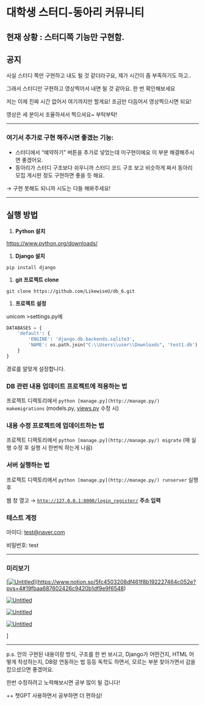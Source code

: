 # 대학생 스터디-동아리 커뮤니티

## 현재 상황 : 스터디쪽 기능만 구현함.

## 공지

사실 스터디 쪽만 구현하고 내도 될 것 같더라구요, 제가 시간이 좀 부족하기도 하고..

그래서 스터디만 구현하고 영상찍어서 내면 될 것 같아요. 한 번 확인해보세요

저는 이제 진짜 시간 없어서 여기까지만 할게요! 조금만 다듬어서 영상찍으시면 되요!

영상은 세 분이서 조율하셔서 찍으셔요~ 부탁부탁!

---

### 여기서 추가로 구현 해주시면 좋겠는 기능:

- 스터디에서 “예약하기” 버튼을 추가로 넣었는데 미구현이에요 이 부분 해결해주시면 좋겠어요.
- 동아리가 스터디 구조보다 쉬우니까 스터디 코드 구조 보고 비슷하게 짜서 동아리 모집 게시판 정도 구현하면 좋을 듯 해요.

→ 구현 못해도 되니까 시도는 다들 해봐주세요!

---

## 실행 방법

1. **Python 설치**

https://www.python.org/downloads/

1. ****Django 설치****

`pip install django`

1. **git 프로젝트 clone**

`git clone https://github.com/LikewiseU/db_6.git`

1. **프로젝트 설정**

unicom >settings.py에 

```python
DATABASES = {
    'default': {
        'ENGINE': 'django.db.backends.sqlite3',
        'NAME': os.path.join("C:\\Users\\user\\Downloads", 'test1.db'),
    }
}
```

경로를 알맞게 설정합니다.

### DB 관련 내용 업데이트 프로젝트에 적용하는 법

프로젝트 디렉토리에서 `python [manage.py](http://manage.py/) makemigrations` (models.py, [views.py](http://views.py) 수정 시)

### 내용 수정 프로젝트에 업데이트하는 법

프로젝트 디렉토리에서 `python [manage.py](http://manage.py/) migrate` (매 실행 수정 후 실행 시 한번씩 하는게 나음)

### 서버 실행하는 법

프로젝트 디렉토리에서 `python [manage.py](http://manage.py/) runserver` 실행 후

웹 창 열고 → [`http://127.0.0.1:8000/login_register/`](http://127.0.0.1:8000/login_register/) **주소 입력**

### 테스트 계정

아이디: test@naver.com

비밀번호: test

---

### 미리보기

[[![Untitled](https://prod-files-secure.s3.us-west-2.amazonaws.com/83a64861-fd8e-40e3-ac4c-b3a34f89330c/7d6bcb97-f49f-4071-8b1d-307712b60430/Untitled.png)](https://www.notion.so/5fc4503208df461f8b192227464c052e?pvs=4#ac33f905069c44d3843b5d285750b33d)](https://www.notion.so/5fc4503208df461f8b192227464c052e?pvs=4#19fbaa687602426c9420b1df9e9f6548)

[![Untitled](https://prod-files-secure.s3.us-west-2.amazonaws.com/83a64861-fd8e-40e3-ac4c-b3a34f89330c/177995a7-b35f-4dbd-9ea6-1f4e0c5185ce/Untitled.png)](https://www.notion.so/5fc4503208df461f8b192227464c052e?pvs=4#ac33f905069c44d3843b5d285750b33d)

[![Untitled](https://prod-files-secure.s3.us-west-2.amazonaws.com/83a64861-fd8e-40e3-ac4c-b3a34f89330c/2c5f5867-1c22-4f1c-8b02-62b38409e728/Untitled.png)](https://www.notion.so/5fc4503208df461f8b192227464c052e?pvs=4#dd7d6f38faa84eb8b79c62b33d20a3ff)

[![Untitled](https://prod-files-secure.s3.us-west-2.amazonaws.com/83a64861-fd8e-40e3-ac4c-b3a34f89330c/63726495-635b-4aef-941f-33e38af6af57/Untitled.png)](https://www.notion.so/5fc4503208df461f8b192227464c052e?pvs=4#adeb1c0e951a41b6bd38cc5e0441099c)

]

---

p.s. 안의 구현된 내용이랑 방식, 구조를 한 번 보시고, Django가 어떤건지, HTML 어떻게 작성하는지, DB랑 연동하는 법 등등 독학도 하면서, 모르는 부분 찾아가면서 감을 잡으셨으면 좋겠어요. 

한번 수정하려고 노력해보시면 공부 많이 될 겁니다!

++ 챗GPT 사용하면서 공부하면 더 편하심!
